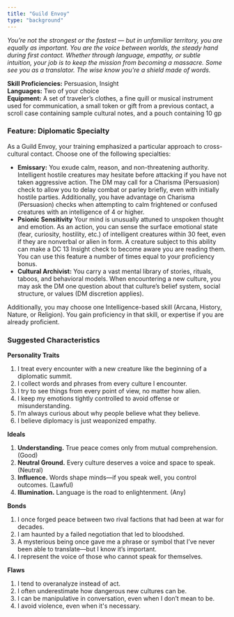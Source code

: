 ```yaml
---
title: "Guild Envoy"
type: "background"
---
```


*You’re not the strongest or the fastest — but in unfamiliar territory, you are equally as important. You are the voice between worlds, the steady hand during first contact. Whether through language, empathy, or subtle intuition, your job is to keep the mission from becoming a massacre. Some see you as a translator. The wise know you're a shield made of words.*

**Skill Proficiencies:** Persuasion, Insight<br>
**Languages:** Two of your choice<br>
**Equipment:**  A set of traveler’s clothes, a fine quill or musical instrument used for communication, a small token or gift from a previous contact, a scroll case containing sample cultural notes, and a pouch containing 10 gp


### Feature: Diplomatic Specialty

As a Guild Envoy, your training emphasized a particular approach to cross-cultural contact. Choose one of the following specialties:

* **Emissary:** You exude calm, reason, and non-threatening authority. Intelligent hostile creatures may hesitate before attacking if you have not taken aggressive action. The DM may call for a Charisma (Persuasion) check to allow you to delay combat or parley briefly, even with initially hostile parties. Additionally, you have advantage on Charisma (Persuasion) checks when attempting to calm frightened or confused creatures with an intelligence of 4 or higher.
* **Psionic Sensitivity** Your mind is unusually attuned to unspoken thought and emotion. As an action, you can sense the surface emotional state (fear, curiosity, hostility, etc.) of intelligent creatures within 30 feet, even if they are nonverbal or alien in form. A creature subject to this ability can make a DC 13 Insight check to become aware you are reading them. You can use this feature a number of times equal to your proficiency bonus.
* **Cultural Archivist:** You carry a vast mental library of stories, rituals, taboos, and behavioral models. When encountering a new culture, you may ask the DM one question about that culture’s belief system, social structure, or values (DM discretion applies).

Additionally, you may choose one Intelligence-based skill (Arcana, History, Nature, or Religion). You gain proficiency in that skill, or expertise if you are already proficient.

### Suggested Characteristics

**Personality Traits**
1. I treat every encounter with a new creature like the beginning of a diplomatic summit.
2. I collect words and phrases from every culture I encounter.
3. I try to see things from every point of view, no matter how alien.
4. I keep my emotions tightly controlled to avoid offense or misunderstanding.
5. I’m always curious about why people believe what they believe.
6. I believe diplomacy is just weaponized empathy.

**Ideals**
1. **Understanding.** True peace comes only from mutual comprehension. (Good)
2. **Neutral Ground.** Every culture deserves a voice and space to speak. (Neutral)
3. **Influence.** Words shape minds—if you speak well, you control outcomes. (Lawful)
4. **Illumination.** Language is the road to enlightenment. (Any)

**Bonds**
1. I once forged peace between two rival factions that had been at war for decades.
2. I am haunted by a failed negotiation that led to bloodshed.
3. A mysterious being once gave me a phrase or symbol that I’ve never been able to translate—but I know it’s important.
4. I represent the voice of those who cannot speak for themselves.

**Flaws**
1. I tend to overanalyze instead of act.
2. I often underestimate how dangerous new cultures can be.
3. I can be manipulative in conversation, even when I don’t mean to be.
4. I avoid violence, even when it's necessary.